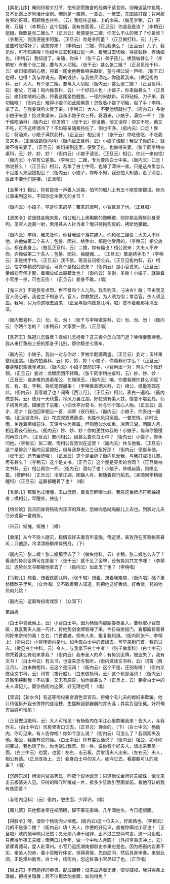 <!-- { "loadSidebar": true } -->
【紫花儿序】俺则待稍关打节，怕有那惯施舍的经商不请言赊。则俺这篮中鱼尾，又不比案上罗列活计全别。俺则是一撒网、一蓑衣、一箬笠，先图些打捏；只问那肯买的哥哥，照顾俺也些些。（云）我缆住这船，上的岸来。（做见李稍，云）哥哥，万福！（李稍云）这个姐姐，我有些面善。（正旦云）你道我是谁？（李稍云）姐姐，你敢是张二嫂么？（正旦云）我便是张二嫂，你怎么不认的我了？你是谁？（李稍云）则我便是李阿鳖。（正旦云）你是李阿鳖？（正旦做打科，云）儿子，这些时吃得好了，我想你来！（李稍云）二嫂，你见我亲么？（正旦云）儿子，我见你，可不知亲哩！你如今过去和相公说一声，着我过去切鲙，得些钱钞，养活娘也。（李稍云）我知道了。亲随，你来！（张千云）弟子孩儿，唤我做甚么？（李稍安）有我个张二嫂，要与大人切鲙。（张千云）甚么张二嫂？（正旦见张千科，云）媳妇孝顺的心肠，将着一尾金色鲤鱼特来献新，望与相公说一声咱。（张千云）也得，也得！我与你说去。得的钱钞，与我些买酒吃。你随着我来。（做见衙内科，云）大人，有个张二嫂，要与大人切鲙（衙内云）甚么张二嫂？（正旦见科，云）相公，万福！衙内做意科，云）一个好妇人也！小娘子，你来做甚么？（正旦云）媳妇孝顺的心肠，将着这尾金色鲤鱼，一径的来献新。可将砧板、刀子来，我切鲙哩！（衙内云）难得小娘子如此般用意！怎敢着小娘子切鲙，俗了手！李稍，拿了去，与我姜辣煎火赞了来。（李稍云）大人，不要他切就村了。（衙内云）多谢小娘子来意！抬过果桌来，我和小娘子饮三杯。将酒来，小娘子，满饮一杯！（张千做吃酒科）（衙内云）你怎的？（张千云）你请他，他又请你；你又不吃，他又不吃，可不这杯酒冷了？不如等亲随乘热吃了，倒也干净。（衙内云）口走！靠后！将酒来，小娘子满饮此杯。（正旦云）相公请！（张千云）你吃便吃，不吃我又来也。（正旦做跪衙内科）（衙内扯正旦科，云）小娘子请起！我受了你的礼，就做不得夫妻了。（正旦云）媳妇来到这里，便受了礼，也做得夫妻。（张千同李稍拍桌科，云）妙、妙、妙！（衙内云）小娘子请坐。（正旦云）相公，你此一来何往）（衙内云）小官有公差事。（李稍云）二嫂，专为要杀白士中来。（衙内云）口走！你说甚么！（正旦云）相公，若拿了白士中呵，也除了潭州一害。只是这州里怎么不见差人来迎接相公？（衙内云）小娘子，你却不知，我恐怕人知道，走了消息，故此不要他们迎接。（正旦唱）

【金蕉叶】相公，你若是报一声着人远接，怕不的船儿上有五十座笙歌摆设。你为公事来到这些，不知你怎生做兀的关节？

（衙内云）小娘子，早是你来的早；若来的迟呵，小官歇息了也。（正旦唱）

【调笑令】若是贱妾晚来些，相公船儿上黑齁齁的熟睡歇，则你那金牌势剑身旁列。见官人远离一射，索用甚从人拦当者？俺只待拖狗皮的、拷断他腰截。

（衙内云）李稍，我央及你，你替我做个落花媒人。你和张二嫂说；大夫人不许他，许他做第二个夫人；包髻、团衫、绣手巾，都是他受用的。（李稍云）相公放心，都在我身上。（做见正旦科，云）二嫂，你有福也！相公说来：大夫人不许你，许你做第二个夫人；包髻、团衫、袖腿绷……（正旦云）敢是绣手巾？（李稍云）正是绣手巾。（正旦云）我不信，等我自问相公去。（正旦见衙内科，云）相公，恰才李稍说的那话，可真个是相公说来？（衙内云）是小官说来。（正旦云）量媳妇有何才能，着相公如此般错爱也！（衙内云）多谢，多谢！小娘子，就靠着小官坐一坐，可也无伤！（正旦云）妾身不敢。（唱）

【鬼三台】不是我夸贞烈，世不曾和个人儿热。我丑则丑，刁决古忄敞；不由我见官人便心邪，我也立不的志节。官人，你救黎民，为人须为彻；拿滥官，杀人须见血。我呵，只为你这眼去眉来，（正旦与衙内做意儿科，唱）使不着我那冰清玉洁。

（衙内做喜料，云）勿、勿、勿！（张千与李稍做喜科，云）勿、勿、勿！（衙内云）你两个怎的？（李稍云）大家耍一耍。（正旦唱）

【圣药王】珠冠儿怎戴者？霞帔儿怎挂者？这三檐伞怎向顶门遮？唤侍妾簇捧者。我从来打鱼船上扭的那身子儿别，替你稳坐七香车。

（衙内云）小娘子，我出一对与你对：罗袖半翻鹦鹉盏。（正旦云）妾对；玉纤重整凤凰衾。（衙内拍桌科，云）妙、妙、妙！小娘子，你莫非识字么？（正旦云）妾身略识些撇竖点划。（衙内云）小娘子既然识字，小官再出一对：鸡头个个难舒颈。（正旦云）妾对：龙眼团团不转睛。（张千同李稍拍桌科，云）妙、妙、妙！（正旦云）妾身难的遇着相公，乞赐珠玉。（衙内云）哦，你要我赠你甚么词赋？有、有、有。李稍，将纸笔砚墨来！（李稍做拿砌末科，云）相公，纸墨笔砚在此。（衙内云）我写就了也！词寄［西江月］。（正旦云）相公，表白一遍咱。（衙内做念科，云）夜月一天秋露，冷风万里江湖。好花须有美人扶，情意不堪会处。仙子初离月浦，嫦娥忽下云衢。小词仓卒对君书，付与你个知心人物。（正旦云）高才，高才！我也回翠相公一首，词寄〔夜行船〕。（衙内云）小娘子，你表白一遍咱。（正旦做念科，云）花底双双莺燕语，也胜他凤只鸾孤。一霎恩情，片时云雨，关连着宿缘前注。天保今生为眷属，但则愿似水如鱼。冷落江湖，团圝人月，相连着夜行船去。（衙内云）妙、妙、妙！你的更胜似我的！小娘子，俺和你慢慢的再饮几杯。（正旦云）敢问相公。因甚么要杀白士中？（衙内云）小娘子，你休问他。（李稍云）张二嫂，俺相公有势剑在这里！（衙内云）休与他看。（正旦云）这个是势剑？衙内见爱媳妇，借与我拿去治三日鱼好那！（衙内云）便借与他。（张千云）还有金牌哩！（正旦云）这个是金牌？衙内见爱我，与我打戒指儿罢。再有甚么？（李稍云）这个是文书。（正旦云）这个便是买卖的合同？（正旦做袖文书科，云）相公再饮一杯。（衙内云）酒勾了也！小娘子，休唱前篇，则唱幺篇。（做醉科）（正旦云）冷落江湖，团圝人月，相随着夜行船去。（亲随同李稍做睡科）（正旦云）这厮都睡着了也！（唱）

【秃厮儿】那厮也忒懵懂，玉山低趄，着鬼祟醉眼乜斜。我将这金牌虎符都袖褪者；唤相公，早醒些，快迭！

【络丝娘】我且回身将杨衙内深深的拜谢，您娘向急飐飐船儿上去也。到家对儿夫尽分说那一番周折。

（带云）惭愧，惭愧！（唱）

【收尾】从今不受人磨灭，稳情取好夫妻百年喜悦。俺这里，美孜孜在芙蓉帐笑春风；只他那，冷清清杨柳岸伴残月。（下）

（衙内云）张二嫂！张二嫂那里去了？（做失惊科，云）李稍，张二嫂怎么去了？看我的势剑金牌可在那里？（张千云）就不见了金牌，还有势剑共文书哩！（李稍云）连势剑文书都被他拿去了！（衙内云）似此怎了也？（李稍唱）

【马鞍儿】想着、想着跌脚儿叫，（张千唱）想着、想着我难熬，（衙内唱）酩子里愁肠酩子里焦。（众合唱）又不敢着旁人知道，则把他这好香烧、好香烧，咒的他热肉儿跳！

（衙内云）这厮每扮南戏那！（众同下）

第四折

（白士中领祗候上，云）小官白士中。因为杨衙内那厮妄奏圣人，要标取小官首级；且喜我夫人施一巧计，将他势剑金牌智赚了来。今日端坐衙门，看那厮将着甚的好来奈何的我！左右，门首觑者，倘有人来，报复我知道。（衙内同张千、李稍上）（衙内云）小官杨衙内是也。如今取白士中的首级去。可早来到门首，我自过去。（做见白士中科，云）令人，与我拿下白士中者！（张千做拿科）（白士中云）你凭着甚么符验来拿我？（衙内云）我奉圣人的命；有势剑金牌，被盗失了，我有文书！（白士中云）有文书，也请来念与我听。（衙内做读文书科，云）词寄〔西江月〕。（白末做枪科，云这个是淫词！（衙内云）这个不是，还别有哩！（衙内又做读文书科，云）词寄〔夜行船〕。（白未做抢科，云）这个也是淫词！（衙内云）这厮倒挟制我！不妨事，又无有原告，怕他做甚么？（正旦上，云）妾身白士中的夫人谭记儿。颇奈杨衙内这厮，好无理也呵！（唱）

【双调】【新水令】有这等倚权豪贪酒色滥官员，将俺个有儿夫的媳妇来欺骗。他只待强拆开我长搀搀的连理枝，生摆断我颤巍巍的并头莲；其实负屈衔冤。好将俺穷百姓可怜见！

（正旦做见跪科，云）大人可怜见！有杨衙内在半江心里欺骗我来！告大人，与我作主。（白士中云）司房里责口词去。（正旦云）理会的。（下）（白士中云）杨衙内，你可见来，有人告你哩！你如今怎么说？（衙内云）可怎么了？我则索央及他。相公，我自有说的话。（白士中云）你有甚么话说？（衙内云）相公，如今你的罪过，我也饶了你，你也饶过我罢。则一件，说你有个好夫人，请出来我见一面。（白士中云）也罢，也罢！左右，击云板，后堂请夫人出来。（左右云）夫人，相公有请。（正旦改妆上，云）妾身白士中的夫人。如今过去，看那厮可认的我来？（唱）

【沉醉东风】杨衙内官高势显，昨夜个说地谈天；只道他仗金牌将夫婿诛，恰元来击云板请夫人见。只听的叫吖吖嚷成一片，抵多少笙歌引至画堂前。看他可认的我有些面善？

（与衙内见科）（云）衙内，恕生面，少拜识。（唱）

【雁儿落】只他那身常在柳陌眠，脚不离花街串。几年闻姓名，今日逢颜面。

【得胜令】呀，请你个杨衙内少埋冤。(衙内云)这一位夫人，好面熟也。（李稍云）兀的不是张二嫂？（衙内云）嗨！夫人，你使的好见识，直被你瞒过小官也！（正旦唱）唬的他半晌只茫然；又无那八棒十枷罪，止不过三交两句言。这一只鱼船，只费得半夜工夫缠；俺两口儿今年，做一个中秋人月圆！（外扮李秉忠冲上，云）紧骤青骢马，星人赴潭州。小官乃巡抚湖南都御史李秉忠是也。因为杨衙内妄奏不实，奉圣人的命，着小官暗行体访，但得真惰，先自勘问，然后具表申奏。来到此间，正是潭州衙舍。白士中，杨衙内，您这桩事小官尽知了也。（正旦唱）

【锦上花】不甫能择的英贤，配成姻眷；没来由遇着无徒，使尽威权。我只得亲上渔船，把机关暗展；若不沙那势剑金牌，如何得免？


